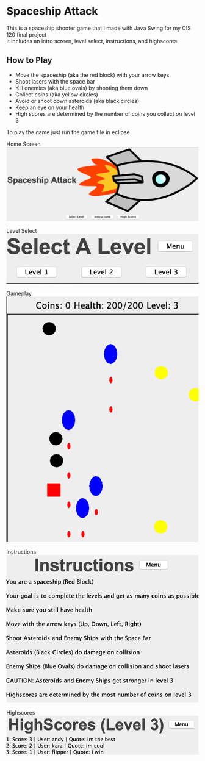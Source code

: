# Spaceship Attack
This is a spaceship shooter game that I made with Java Swing for my CIS 120 final project  
It includes an intro screen, level select, instructions, and highscores   
  
## How to Play
* Move the spaceship (aka the red block) with your arrow keys
* Shoot lasers with the space bar
* Kill enemies (aka blue ovals) by shooting them down
* Collect coins (aka yellow circles)
* Avoid or shoot down asteroids (aka black circles)
* Keep an eye on your health
* High scores are determined by the number of coins you collect on level 3
  
To play the game just run the game file in eclipse
  
Home Screen  
![Intro](/home.png)
  
Level Select  
![Level Select](/level-select.png)
  
Gameplay  
![Gameplay](/gameplay.png)
  
Instructions  
![Instructions](/instructions.png)
  
Highscores  
![Highscores](/highscores.png)
